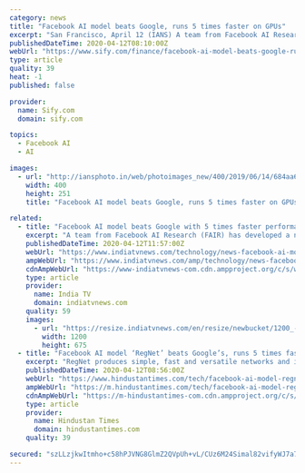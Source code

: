 ```yaml
---
category: news
title: "Facebook AI model beats Google, runs 5 times faster on GPUs"
excerpt: "San Francisco, April 12 (IANS) A team from Facebook AI Research (FAIR) has developed a novel low-dimensional design space called 'RegNet' that outperforms traditional available models like from Google and runs five times faster on GPUs. RegNet produces simple, fast and versatile networks and in experiments, it outperformed Google's SOTA ..."
publishedDateTime: 2020-04-12T08:10:00Z
webUrl: "https://www.sify.com/finance/facebook-ai-model-beats-google-runs-5-times-faster-on-gpus-news-topnews-uemnughaiccgj.html"
type: article
quality: 39
heat: -1
published: false

provider:
  name: Sify.com
  domain: sify.com

topics:
  - Facebook AI
  - AI

images:
  - url: "http://iansphoto.in/web/photoimages_new/400/2019/06/14/684aa667a3f557cbb11694f40b087d8b.jpg"
    width: 400
    height: 251
    title: "Facebook AI model beats Google, runs 5 times faster on GPUs"

related:
  - title: "Facebook AI model beats Google with 5 times faster performance"
    excerpt: "A team from Facebook AI Research (FAIR) has developed a novel low-dimensional design space called 'RegNet' that outperforms traditional available models like from Google and runs five times faster on GPUs. RegNet produces simple, fast and versatile networks and in experiments, it outperformed Google's SOTA EfficientNet models, said the ..."
    publishedDateTime: 2020-04-12T11:57:00Z
    webUrl: "https://www.indiatvnews.com/technology/news-facebook-ai-model-beats-google-with-5-times-faster-performance-606924"
    ampWebUrl: "https://www.indiatvnews.com/amp/technology/news-facebook-ai-model-beats-google-with-5-times-faster-performance-606924"
    cdnAmpWebUrl: "https://www-indiatvnews-com.cdn.ampproject.org/c/s/www.indiatvnews.com/amp/technology/news-facebook-ai-model-beats-google-with-5-times-faster-performance-606924"
    type: article
    provider:
      name: India TV
      domain: indiatvnews.com
    quality: 59
    images:
      - url: "https://resize.indiatvnews.com/en/resize/newbucket/1200_-/2020/04/facebook-1586680121.jpg"
        width: 1200
        height: 675
  - title: "Facebook AI model ‘RegNet’ beats Google’s, runs 5 times faster on GPUs"
    excerpt: "RegNet produces simple, fast and versatile networks and in experiments, it outperformed Google’s SOTA EfficientNet models."
    publishedDateTime: 2020-04-12T08:56:00Z
    webUrl: "https://www.hindustantimes.com/tech/facebook-ai-model-regnet-beats-google-s-runs-5-times-faster-on-gpus/story-ORpNrkOmIx1bhyOY3olT8M.html"
    ampWebUrl: "https://m.hindustantimes.com/tech/facebook-ai-model-regnet-beats-google-s-runs-5-times-faster-on-gpus/story-ORpNrkOmIx1bhyOY3olT8M_amp.html"
    cdnAmpWebUrl: "https://m-hindustantimes-com.cdn.ampproject.org/c/s/m.hindustantimes.com/tech/facebook-ai-model-regnet-beats-google-s-runs-5-times-faster-on-gpus/story-ORpNrkOmIx1bhyOY3olT8M_amp.html"
    type: article
    provider:
      name: Hindustan Times
      domain: hindustantimes.com
    quality: 39

secured: "szLLzjkwItmho+c58hPJVNG8GlmZ2QVpUh+vL/CUz6M24Simal82vifyWJ7a7qlP8N4abY6NlmZbrOlyoBq0QY205+BnYgzRPbUP2CbTUmnB0Df1s0AWTc+43JPRBGCgxMXxSiNHw0qYFNhQdCcxxUPo3B1w5hW/hMbBJth4mWJ5XBDHY1OQe2XJX7N/gX4aFjaF/1zpKmBymZeTqNWcKlJUE1APtPWSVBzsYJfdYsxzoCKqhj9UikZFG4s5B6n5XehEit/n9nXczAK1OUHejteFBAtZkH5VTRpKC4vtfxi5vswZGiY6RNn5KebGvDzD;cPr8duCeLN+VzZQSVzbT/A=="
---
```


